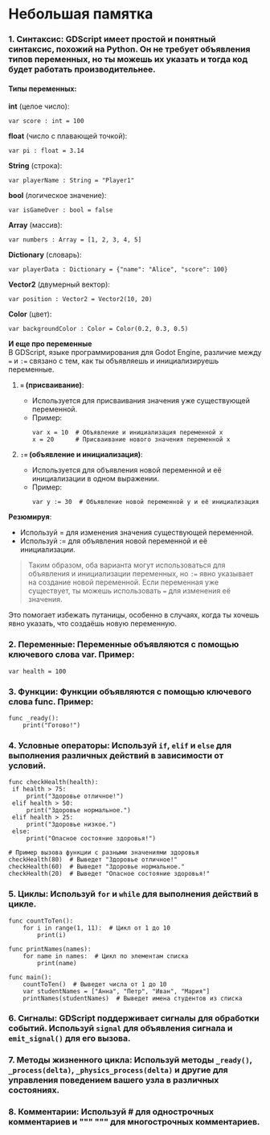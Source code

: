 # Небольшая памятка

### 1. **Синтаксис**: GDScript имеет простой и понятный синтаксис, похожий на Python. Он не требует объявления типов переменных, но ты можешь их указать и тогда код будет работать производительнее.

#### Типы переменных:

   **int** (целое число):

   ``` gdscript
   var score : int = 100
   ```

**float** (число с плавающей точкой):

   ``` gdscript
   var pi : float = 3.14
   ```

**String** (строка):
   ``` gdscript
   var playerName : String = "Player1"
   ```

**bool** (логическое значение):
   ``` gdscript
   var isGameOver : bool = false
   ```

**Array** (массив):
   ``` gdscript
   var numbers : Array = [1, 2, 3, 4, 5]
   ```

**Dictionary** (словарь):
   ``` gdscript
   var playerData : Dictionary = {"name": "Alice", "score": 100}
   ```

**Vector2** (двумерный вектор):
   ``` gdscript
   var position : Vector2 = Vector2(10, 20)
   ```

**Color** (цвет):
   ``` gdscript
   var backgroundColor : Color = Color(0.2, 0.3, 0.5)
   ```

**И еще про переменные**
<br>
В GDScript, языке программирования для Godot Engine, различие между `=` и `:=` связано с тем, как ты объявляешь и инициализируешь переменные.

1. **`=` (присваивание)**:
   - Используется для присваивания значения уже существующей переменной.
   - Пример:
     ``` gdscript
     var x = 10  # Объявление и инициализация переменной x
     x = 20      # Присваивание нового значения переменной x
     ```

2. **`:=` (объявление и инициализация)**:
   - Используется для объявления новой переменной и её инициализации в одном выражении.
   - Пример:
     ``` gdscript
     var y := 30  # Объявление новой переменной y и её инициализация
     ```

**Резюмируя**:
- Используй = для изменения значения существующей переменной.
- Используй := для объявления новой переменной и её инициализации. 

> Таким образом, оба варианта могут использоваться для объявления и инициализации переменных, но `:=` явно указывает на создание новой переменной.
> Если переменная уже существует, ты можешь использовать `=` для изменения её значения. 

Это помогает избежать путаницы, особенно в случаях, когда ты хочешь явно указать, что создаёшь новую переменную.
   
### 2. **Переменные**: Переменные объявляются с помощью ключевого слова var. Пример:

   ``` gdscript
   var health = 100
   ```

### 3. **Функции**: Функции объявляются с помощью ключевого слова func. Пример: 

   ``` gdscript
   func _ready():
       print("Готово!")
   ```

### 4. **Условные операторы**: Используй `if`, `elif` и `else` для выполнения различных действий в зависимости от условий.
   ``` gdscript
   func checkHealth(health):
    if health > 75:
        print("Здоровье отличное!")
    elif health > 50:
        print("Здоровье нормальное.")
    elif health > 25:
        print("Здоровье низкое.")
    else:
        print("Опасное состояние здоровья!")
   
   # Пример вызова функции с разными значениями здоровья
   checkHealth(80)  # Выведет "Здоровье отличное!"
   checkHealth(60)  # Выведет "Здоровье нормальное."
   checkHealth(20)  # Выведет "Опасное состояние здоровья!"
   ```   

   
### 5. **Циклы**: Используй `for` и `while` для выполнения действий в цикле.

   ``` gdscript
   func countToTen():
       for i in range(1, 11):  # Цикл от 1 до 10
           print(i)
   
   func printNames(names):
       for name in names:  # Цикл по элементам списка
           print(name)
   
   func main():
       countToTen()  # Выведет числа от 1 до 10
       var studentNames = ["Анна", "Петр", "Иван", "Мария"]
       printNames(studentNames)  # Выведет имена студентов из списка
   ```

   
### 6. **Сигналы**: GDScript поддерживает сигналы для обработки событий. Используй `signal` для объявления сигнала и `emit_signal()` для его вызова.

### 7. **Методы жизненного цикла**: Используй методы `_ready()`, `_process(delta)`, `_physics_process(delta)` и другие для управления поведением вашего узла в различных состояниях.

### 8. **Комментарии**: Используй # для однострочных комментариев и """ """ для многострочных комментариев.

